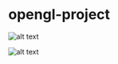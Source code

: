 # opengl-project

![alt text](https://user-images.githubusercontent.com/69619969/215143032-31081369-b527-409a-b265-72b7c6e403ca.png)

![alt text](https://user-images.githubusercontent.com/69619969/215143024-3b9aac54-8799-4ef8-8754-6a56f5e04f11.png)
